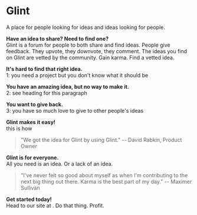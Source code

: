 # Glint #
A place for people looking for ideas and ideas looking for people.

**Have an idea to share? Need to find one?**  
Glint is a forum for people to both share and find ideas. People give feedback. They upvote, they downvote, they comment. The ideas you find on Glint are vetted by the community. Gain karma. Find a vetted idea.

**It's hard to find that right idea.**   
1: you need a project but you don't know what it should be

**You have an amazing idea, but no way to make it.**  
2: see heading for this paragraph

**You want to give back.**  
3: you have so much love to give to other people's ideas

**Glint makes it easy!**  
this is how

> "We got the idea for Glint by using Glint." -- David Rabkin, Product Owner

**Glint is for everyone.**  
All you need is an idea. Or a lack of an idea.

> "I've never felt so good about myself as when I'm contributing to the next big thing out there. Karma is the best part of my day." -- Maximer Sullivan

**Get started today!**  
Head to our site at <site>. Do that thing. Profit.